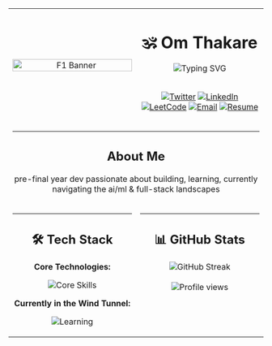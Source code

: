 <div align="center">
<table border="0" cellpadding="10" cellspacing="0" width="100%">

<!-- Row 1: Banner and Header Info -->

<tr>
<!-- Column 1: GIF -->
<td width="40%" align="center" valign="middle">
<img src="https://raw.githubusercontent.com/thakare-om03/thakare-om03/main/assets/f1-banner.gif" width="100%" alt="F1 Banner"/>
</td>
<!-- Column 2: Name, Typing SVG, and Links -->
<td width="60%" valign="middle" align="center">
<h1>🕉️ Om Thakare</h1>
<img src="https://readme-typing-svg.herokuapp.com?font=Fira+Code&size=24&duration=3000&pause=1000&color=FF0000&center=true&vCenter=true&random=false&width=500&lines=budding+developer;pre-final+year" alt="Typing SVG" />
<br><br>
<p>
<a href="https://twitter.com/thakare_twts" target="_blank"><img src="https://img.shields.io/badge/Twitter-1DA1F2?style=for-the-badge&logo=twitter&logoColor=white" alt="Twitter"/></a>
<a href="https://linkedin.com/in/om-thakare-8768bb166" target="_blank"><img src="https://img.shields.io/badge/LinkedIn-0077B5?style=for-the-badge&logo=linkedin&logoColor=white" alt="LinkedIn"/></a>
<a href="https://www.leetcode.com/thakare_om03" target="_blank"><img src="https://img.shields.io/badge/LeetCode-FFA116?style=for-the-badge&logo=leetcode&logoColor=white" alt="LeetCode"/></a>
<a href="mailto:om.thakare3217@gmail.com"><img src="https://img.shields.io/badge/Email-D14836?style=for-the-badge&logo=gmail&logoColor=white" alt="Email"/></a>
<a href="https://drive.google.com/file/d/15S-7ebaVzwVVf1LSjWqRRdOf3X3eZc4U/view?usp=drive_link" target="_blank"><img src="https://img.shields.io/badge/Resume-4CAF50?style=for-the-badge&logo=read-the-docs&logoColor=white" alt="Resume"/></a>
</p>
</td>
</tr>

<!-- Row 2: About Me -->

<tr>
<td colspan="2" align="center">
<hr>
<h2>About Me</h2>
<p>pre-final year dev passionate about building, learning, currently navigating the ai/ml & full-stack landscapes</p>
</td>
</tr>

<!-- Row 3: Tech Stack and GitHub Stats -->

<tr>
<!-- Column 1: Tech Stack -->
<td width="50%" valign="top" align="center">
<hr>
<h2>🛠️ Tech Stack</h2>
<p><strong>Core Technologies:</strong></p>
<p>
<img src="https://skillicons.dev/icons?i=python,c,cpp,html,css,tailwind,bootstrap,git,figma" alt="Core Skills"/>
</p>
<p><strong>Currently in the Wind Tunnel:</strong></p>
<p>
<img src="https://skillicons.dev/icons?i=js,mongodb,react,nodejs,tensorflow,pytorch,aws,docker" alt="Learning"/>
</p>
</td>
<!-- Column 2: GitHub Stats -->
<td width="50%" valign="top" align="center">
<hr>
<h2>📊 GitHub Stats</h2>
<img src="https://github-readme-streak-stats.herokuapp.com/?user=thakare-om03&theme=dark&hide_border=true&date_format=M%20j%5B%2C%20Y%5D" alt="GitHub Streak"/>
<br><br>
<img src="https://komarev.com/ghpvc/?username=thakare-om03&label=Profile+Views&color=0e75b6&style=for-the-badge" alt="Profile views" />
</td>
</tr>

</table>
</div>
